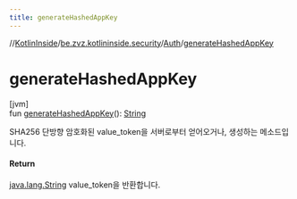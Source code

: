 ```yaml
---
title: generateHashedAppKey
---
```

//[KotlinInside](../../../index.html)/[be.zvz.kotlininside.security](../index.html)/[Auth](index.html)/[generateHashedAppKey](generate-hashed-app-key.html)



# generateHashedAppKey



[jvm]\
fun [generateHashedAppKey](generate-hashed-app-key.html)(): [String](https://kotlinlang.org/api/latest/jvm/stdlib/kotlin/-string/index.html)



SHA256 단방향 암호화된 value_token을 서버로부터 얻어오거나, 생성하는 메소드입니다.



#### Return



[java.lang.String](https://docs.oracle.com/javase/7/docs/api/java/lang/String.html) value_token을 반환합니다.




